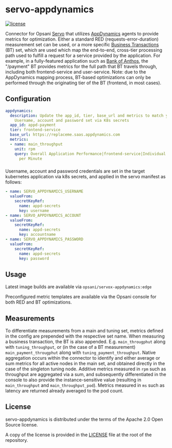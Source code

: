 # servo-appdynamics

[![license](https://img.shields.io/github/license/opsani/servo-appdynamics.svg)](https://github.com/opsani/servo-appdynamics/blob/master/LICENSE)

Connector for Opsani [Servo](https://github.com/opsani/servox) that utilizes [AppDynamics](https://www.appdynamics.com/) agents to provide metrics for optimization. Either a standard RED (requests-error-duration) measurement set can be used, or a more specific [Business Transactions](https://www.appdynamics.com/product/how-it-works/business-transaction) (BT) set, which are used which map the end-to-end, cross-tier processing path used to fulfill a request for a service provided by the application. For example, in a fully-featured application such as [Bank of Anthos](https://github.com/opsani/bank-of-anthos), the "/payment" BT provides metrics for the full path that BT travels through, including both frontend-service and user-service. Note: due to the AppDynamics mapping process, BT-based optimizations can only be performed through the originating tier of the BT (frontend, in most cases).


## Configuration

```yaml
appdynamics:
  description: Update the app_id, tier, base_url and metrics to match your AppDynamics configuration. 
    Username, account and password set via K8s secrets
  app_id: appd-payment
  tier: frontend-service
  base_url: https://replaceme.saas.appdynamics.com
  metrics:
  - name: main_throughput
    unit: rpm
    query: Overall Application Performance|frontend-service|Individual Nodes|frontend|Calls
      per Minute
```

###

Username, account and password credentials are set in the target kubernetes application via k8s secrets, and applied 
in the servo manifest as follows:

```yaml
- name: SERVO_APPDYNAMICS_USERNAME
  valueFrom:
    secretKeyRef:
      name: appd-secrets
      key: username
- name: SERVO_APPDYNAMICS_ACCOUNT
  valueFrom:
    secretKeyRef:
      name: appd-secrets
      key: accountname
- name: SERVO_APPDYNAMICS_PASSWORD
  valueFrom:
    secretKeyRef:
      name: appd-secrets
      key: password
```

## Usage

Latest image builds are available via `opsani/servox-appdynamics:edge`

Preconfigured metric templates are available via the Opsani console for both RED and BT optimizations.

## Measurements

To differentiate measurements from a main and tuning set, metrics defined in the config are prepended with the respective set name. When measuring a business transaction, the BT is also appended. E.g. `main_througphut` along with `tuning_throughput`, or (in the case of a BT measurement) `main_payment_througphut` along with `tuning_payment_throughput`. Native aggregation occurs within the connector to identify and either average or sum metrics for all active nodes in the main set, and obtained directly in the case of the singleton tuning node. Additive metrics measured in `rpm` such as throughput are aggregated via a sum, and subsequently differentiated in the console to also provide the instance-sensitive value (resulting in `main_throughput` and `main_throughput_pod`). Metrics measured in `ms` such as latency are returned already averaged to the pod count. 


## License

servo-appdynamics is distributed under the terms of the Apache 2.0 Open Source license.

A copy of the license is provided in the [LICENSE](LICENSE) file at the root of
the repository.
